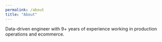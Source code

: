 ```yaml
---
permalink: /about
title: "About"
---
```


Data-driven engineer with 9+ years of experience working in production operations and ecommerce.
